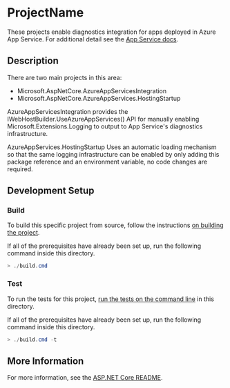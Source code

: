 # ProjectName

These projects enable diagnostics integration for apps deployed in Azure App Service. For additional detail see the [App Service docs](https://learn.microsoft.com/aspnet/core/host-and-deploy/azure-apps/).

## Description

There are two main projects in this area:
- Microsoft.AspNetCore.AzureAppServicesIntegration
- Microsoft.AspNetCore.AzureAppServices.HostingStartup

AzureAppServicesIntegration provides the IWebHostBuilder.UseAzureAppServices() API for manually enabling Microsoft.Extensions.Logging to output to App Service's diagnostics infrastructure.

AzureAppServices.HostingStartup Uses an automatic loading mechanism so that the same logging infrastructure can be enabled by only adding this package reference and an environment variable, no code changes are required.

## Development Setup

### Build

To build this specific project from source, follow the instructions [on building the project](../../docs/BuildFromSource.md#step-3-build-the-repo).

If all of the prerequisites have already been set up, run the following command inside this directory.
```powershell
> ./build.cmd
```

### Test

To run the tests for this project, [run the tests on the command line](../../docs/BuildFromSource.md#running-tests-on-command-line) in this directory.

If all of the prerequisites have already been set up, run the following command inside this directory.
```powershell
> ./build.cmd -t
```

## More Information

For more information, see the [ASP.NET Core README](../../README.md).
